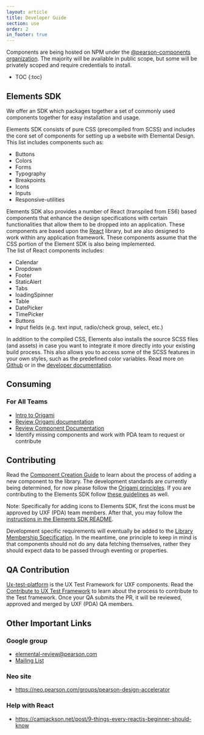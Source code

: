 ```yaml
---
layout: article
title: Developer Guide
section: use
order: 2
in_footer: true
---
```


Components are being hosted on NPM under the [@pearson-components organization][npm-org]. The majority will be available
in public scope, but some will be privately scoped and require credentials to install.

* TOC
{:toc}

## Elements SDK

We offer an SDK which packages together a set of commonly used components together for easy installation and usage.

Elements SDK consists of pure CSS (precompiled from SCSS) and includes the core set of components for setting up a
website with Elemental Design. This list includes components such as:

- Buttons
- Colors
- Forms
- Typography
- Breakpoints
- Icons
- Inputs
- Responsive-utilities

Elements SDK also provides a number of React (transpiled from ES6) based components that enhance the design
specifications with certain functionalities that allow them to be dropped into an application.  These
components are based upon the [React](https://facebook.github.io/react/) library, but are also designed to work within
any application framework.  These components assume that the CSS portion of the Element SDK is also being implemented.  
The list of React components includes:

- Calendar
- Dropdown
- Footer
- StaticAlert
- Tabs
- loadingSpinner
- Table
- DatePicker
- TimePicker
- Buttons
- Input fields (e.g. text input, radio/check group, select, etc.)

In addition to the compiled CSS, Elements also installs the source SCSS files (and assets) in case you want to integrate
 it more directly into your existing build process. This also allows you to access some of the SCSS features in your own
styles, such as the predefined color variables. Read more on [Github][ghub] or in the [developer documentation][ddocs].

[elements]: https://www.npmjs.com/package/@pearson-components/elements-sdk
[npm-org]: https://www.npmjs.com/~pearson-ux
[ddocs]: https://pearson-elements-v1.surge.sh/getting-started/
[ghub]: https://github.com/pearson-higher-ed/elements-sdk/

## Consuming

### For All Teams

- [Intro to Origami][o-intro]
- [Review Origami documentation][o-docs]
- [Review Component Documentation][ddocs]
- Identify missing components and work with PDA team to request or contribute

[o-intro]: https://docs.google.com/presentation/d/1Jco66Dk7p0b7z0uJ7SvuUqgtiyaeSCtR4JpFLUX4fSk/edit#slide=id.g11de0b299f_0_0
[o-docs]: http://pearson-higher-ed.github.io/design/
[elementsSDK]: https://www.npmjs.com/package/@pearson-components/elements-sdk
[otherComps]: https://www.npmjs.com/org/pearson-components
[compoundsNG]: https://github.com/Pearson-Higher-Ed/compounds-ng

## Contributing
Read the [Component Creation Guide][creation] to learn about the process of adding a new component to the library. The
development standards are currently being determined, for now please follow the [Origami principles][oprinciples]. If you
 are contributing to the Elements SDK follow [these guidelines][eprinciples] as well.

Note: Specifically for adding icons to Elements SDK, first the icons must be approved by UXF (PDA) team members. After that, you may follow the [instructions in the Elements SDK README][ghubreadme].

Development specific requirements will eventually be added to the [Library Membership Specification][spec]. In the meantime,
 one principle to keep in mind is that components should not do any data fetching themselves, rather they should expect
 data to be passed through eventing or properties.

## QA Contribution
[Ux-test-platform][ux-test-platform] is the UX Test Framework for UXF components. Read the [Contribute to UX Test Framework][testframework] to learn about the process to contribute to the Test framework. Once your QA submits the PR, it will be reviewed, approved and merged by UXF (PDA) QA members.

[creation]: {{site.baseurl}}/component-creation-guide
[ghubreadme]: https://github.com/Pearson-Higher-Ed/elements-sdk#adding-icons
[spec]: {{site.baseurl}}/membership-spec
[oprinciples]: https://origami.pearsoned.com/docs/overview/principles/
[eprinciples]: https://github.com/Pearson-Higher-Ed/docs/blob/master/origami-contributions.md
[ux-test-platform]: https://github.com/Pearson-Higher-Ed/ux-test-platform
[testframework]:https://github.com/Pearson-Higher-Ed/ux-test-platform/blob/rebrand/docs/contribute-to-ux-test-platform.md

## Other Important Links

### Google group

- elemental-review@pearson.com
- [Mailing List]( https://www.google.com/url?q=https://groups.google.com/a/pearson.com/forum/%23!forum/elemental-discuss/categories&sa=D&ust=1460738399085000&usg=AFQjCNEQCQnqV3tDRhWur-_GA1I826wCdQ)

### Neo site

- <https://neo.pearson.com/groups/pearson-design-accelerator>

### Help with React
- <https://camjackson.net/post/9-things-every-reactjs-beginner-should-know>
